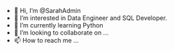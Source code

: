 - 👋 Hi, I’m @SarahAdmin
- 👀 I’m interested in Data Engineer and SQL Developer.
- 🌱 I’m currently learning Python 
- 💞️ I’m looking to collaborate on ...
- 📫 How to reach me ...

<!---
SarahAdmin/SarahAdmin is a ✨ special ✨ repository because its `README.md` (this file) appears on your GitHub profile.
You can click the Preview link to take a look at your changes.
--->
